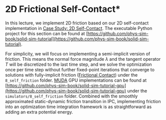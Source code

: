 # 2D Frictional Self-Contact*

In this lecture, we implement 2D friction based on our 2D self-contact implementation in [Case Study: 2D Self-Contact](./lec21-2d_self_contact.md). The executable Python project for this section can be found at [https://github.com/phys-sim-book/solid-sim-tutorial](https://github.com/phys-sim-book/solid-sim-tutorial).

For simplicity, we will focus on implementing a semi-implicit version of friction. This means the normal force magnitude $\lambda$ and the tangent operator $T$ will be discretized to the last time step, and we solve the optimization once per time step without further fixed-point iterations that converge to solutions with fully-implicit friction ([Frictional Contact](./lec9-friction.md)) under the `8_self_friction` folder. 
[MUDA](https://github.com/MuGdxy/muda) GPU implementations can be found at [https://github.com/phys-sim-book/solid-sim-tutorial-gpu](https://github.com/phys-sim-book/solid-sim-tutorial-gpu) under the `simulators/8_self_friction` folder.
Combined with the smoothly approximated static-dynamic friction transition in IPC, implementing friction into an optimization time integration framework is as straightforward as adding an extra potential energy.
